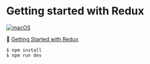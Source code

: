 # Getting started with Redux

[![macOS](https://img.shields.io/badge/macOS-Catalina-black)](https://developer.apple.com/macos/)

:bookmark: [Getting Started with Redux](https://redux.js.org/introduction/getting-started)

```
$ npm install
$ npm run dev
```
